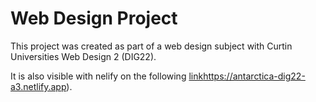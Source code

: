 # Web Design Project

This project was created as part of a web design subject with Curtin Universities Web Design 2 (DIG22).


It is also visible with nelify on the following [link](https://antarctica-dig22-a3.netlify.app)https://antarctica-dig22-a3.netlify.app).
